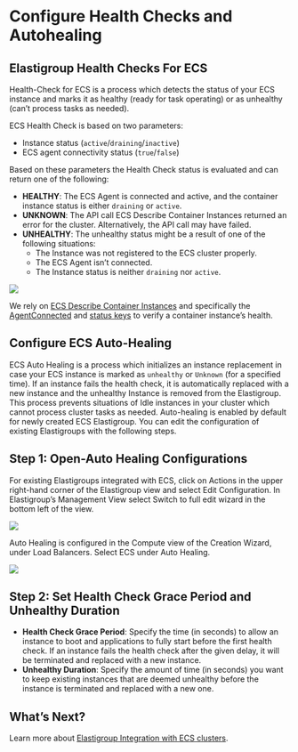 # Configure Health Checks and Autohealing

## Elastigroup Health Checks For ECS

Health-Check for ECS is a process which detects the status of your ECS instance and marks it as healthy (ready for task operating) or as unhealthy (can’t process tasks as needed).

ECS Health Check is based on two parameters:

* Instance status (`active`/`draining`/`inactive`)
* ECS agent connectivity status (`true`/`false`)

Based on these parameters the Health Check status is evaluated and can return one of the following:

* **HEALTHY**: The ECS Agent is connected and active, and the container instance status is either `draining` or `active`.
* **UNKNOWN**: The API call ECS Describe Container Instances returned an error for the cluster. Alternatively, the API call may have failed.
* **UNHEALTHY**: The unhealthy status might be a result of one of the following situations:
    * The Instance was not registered to the ECS cluster properly.
    * The ECS Agent isn’t connected.
    * The Instance status is neither `draining` nor `active`.

<img src="/elastigroup/_media/configure-health-checks-and-autohealing_1.png" />

We rely on [ECS Describe Container Instances](https://docs.aws.amazon.com/AmazonECS/latest/APIReference/API_DescribeContainerInstances.html) and specifically the [AgentConnected](https://docs.aws.amazon.com/AmazonECS/latest/APIReference/API_ContainerInstance.html#ECS-Type-ContainerInstance-agentConnected) and [status keys](https://docs.aws.amazon.com/AmazonECS/latest/APIReference/API_ContainerInstance.html#ECS-Type-ContainerInstance-status) to verify a container instance’s health.

## Configure ECS Auto-Healing

ECS Auto Healing is a process which initializes an instance replacement in case your ECS instance is marked as `unhealthy` or `Unknown` (for a specified time). If an instance fails the health check, it is automatically replaced with a new instance and the unhealthy Instance is removed from the Elastigroup. This process prevents situations of Idle instances in your cluster which cannot process cluster tasks as needed. Auto-healing is enabled by default for newly created ECS Elastigroup. You can edit the configuration of existing Elastigroups with the following steps.

## Step 1: Open-Auto Healing Configurations

For existing Elastigroups integrated with ECS, click on Actions in the upper right-hand corner of the Elastigroup view and select Edit Configuration. In Elastigroup’s Management View select Switch to full edit wizard in the bottom left of the view.

<img src="/elastigroup/_media/configure-health-checks-and-autohealing_2.png" />

Auto Healing is configured in the Compute view of the Creation Wizard, under Load Balancers. Select ECS under Auto Healing.

<img src="/elastigroup/_media/configure-health-checks-and-autohealing_3.png" />

## Step 2: Set Health Check Grace Period and Unhealthy Duration

* **Health Check Grace Period**: Specify the time (in seconds) to allow an instance to boot and applications to fully start before the first health check. If an instance fails the health check after the given delay, it will be terminated and replaced with a new instance.
* **Unhealthy Duration**: Specify the amount of time (in seconds) you want to keep existing instances that are deemed unhealthy before the instance is terminated and replaced with a new one.

## What’s Next?

Learn more about [Elastigroup Integration with ECS clusters](https://help.dev.spot.io/elastigroup/features/amazon-ecs/elastigroup-for-ecs).
